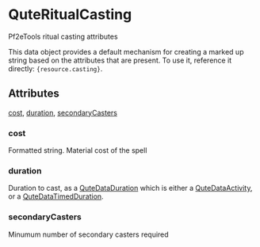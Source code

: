 # QuteRitualCasting

Pf2eTools ritual casting attributes

This data object provides a default mechanism for creating
a marked up string based on the attributes that are present.
To use it, reference it directly: `{resource.casting}`.

## Attributes

[cost](#cost), [duration](#duration), [secondaryCasters](#secondarycasters)

### cost

Formatted string. Material cost of the spell

### duration

Duration to cast, as a [QuteDataDuration](../QuteDataDuration.md) which is either a [QuteDataActivity](../QuteDataActivity.md), or a
[QuteDataTimedDuration](../QuteDataTimedDuration/README.md).

### secondaryCasters

Minumum number of secondary casters required
